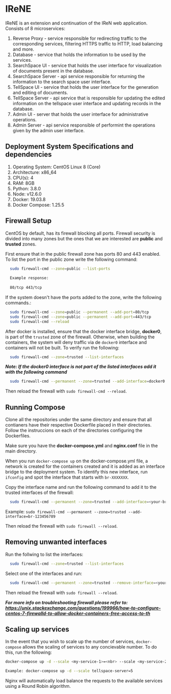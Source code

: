 # IReNE
IReNE is an extension and continuation of the IReN web application. Consists of 8 microservices:

1. Reverse Proxy - service responsible for redirecting traffic to the corresponding services, filtering HTTPS traffic to HTTP, load balancing and more.
2. Database - service that holds the information to be used by the services.
3. SearchSpace UI - service that holds the user interface for visualization of documents present in the database.
4. SearchSpace Server - api service responsible for returning the information to the search space user interface.
5. TellSpace UI - service that holds the user interface for the generation and editing of documents.
6. TellSpace Server - api service that is responsible for updating the edited information on the tellspace user interface and updating records in the database.
7. Admin UI - server that holds the user interface for administrative operations.
8. Admin Server - api service responsible of performint the operations given by the admin user interface. 

## Deployment System Specifications and dependencies

1. Operating System: CentOS Linux 8 (Core)
2. Architecture:        x86_64
3. CPU(s):              4
4. RAM:                 8GB
5. Python:              3.8.0
5. Node:                v12.6.0
6. Docker:              19.03.8      
7. Docker Compose:      1.25.5

## Firewall Setup

CentOS by default, has its firewall blocking all ports. Firewall security is divided into many zones but the ones that we are interested are **public** and **trusted** zones.

First ensure that in the public firewall zone has ports 80 and 443 enabled. To list the port in the public zone write the following command:

```sh 
  sudo firewall-cmd --zone=public --list-ports
  
  Example response:
  
  80/tcp 443/tcp
```

If the system doesn't have the ports added to the zone, write the following commands.:

```sh 
  sudo firewall-cmd --zone=public --permanent --add-port=80/tcp
  sudo firewall-cmd --zone=public --permanent --add-port=443/tcp
  sudo firewall-cmd --reload
```

After docker is installed, ensure that the docker interface bridge, **docker0**, is part of the `trusted` zone of the firewall. Otherwise, when building the containers, the system will deny traffic via de `docker0` interface and containers will not be built. To verify run the following:

```sh 
  sudo firewall-cmd --zone=trusted --list-interfaces
```

***Note: If the docker0 interface is not part of the listed interfaces add it with the following command***

```sh
  sudo firewall-cmd --permanent --zone=trusted --add-interface=docker0
```

Then reload the firewall with `sudo firewall-cmd --reload`.

## Running Compose

Clone all the repositories under the same directory and ensure that all contianers have their respective Dockerfile placed in their directories. Follow the instruccions on each of the directories configuring the Dockerfiles.

Make sure you have the **docker-compose.yml** and **nginx.conf** file in the main directory.

When you run `docker-compose up` on the docker-compose.yml file, a network is created for the containers created and it is added as an interface bridge to the deployment system. To identify this new interface, run `ifconfig` and spot the interface that starts with `br-XXXXXXX`.

Copy the interface name and run the following command to add it to the trusted interfaces of the firewall:

```sh
  sudo firewall-cmd --permanent --zone=trusted --add-interface=<your-br-interface>
```

Example: `sudo firewall-cmd --permanent --zone=trusted --add-interface=br-123456789`

Then reload the firewall with `sudo firewall --reload`.


## Removing unwanted interfaces

Run the follwing to list the interfaces:

```sh 
  sudo firewall-cmd --zone=trusted --list-interfaces
```

Select one of the interfaces and run:

```sh
  sudo firewall-cmd --permanent --zone=trusted --remove-interface=<your-br-interface>
```

Then reload the firewall with `sudo firewall --reload`.

***For more info on troubleshooting firewall please refer to: https://unix.stackexchange.com/questions/199966/how-to-configure-centos-7-firewalld-to-allow-docker-containers-free-access-to-th***

## Scaling up services

In the event that you wish to scale up the number of services, `docker-compose` allows the scaling of services to any concievable number. To do this, run the following:

```sh
docker-compose up -d --scale <my-service-1>=<nbr> --scale <my-service-2>=<nbr>

Example: docker-compose up -d --scale tellspace-server=5
```

Nginx will automatically load balance the requests to the available services using a Round Robin algorithm.
